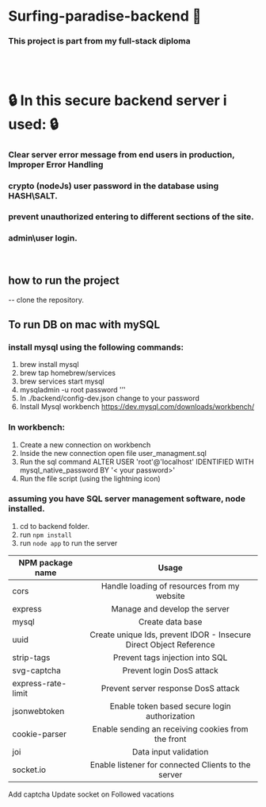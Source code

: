 # Surfing-paradise-backend :closed_lock_with_key:

### This project is part from my full-stack diploma
<br><br>

# :lock: In this secure backend server i used: :lock:
### Clear server error message from end users in production, Improper Error Handling
### crypto (nodeJs) user password in the database using HASH\SALT.
### prevent unauthorized entering to different sections of the site.
### admin\user login.
<br>

## how to run the project 
-- clone the repository.
## To run DB on mac with mySQL
### install mysql using the following commands: 
1. brew install mysql
2. brew tap homebrew/services
3. brew services start mysql
4. mysqladmin -u root password '<your password>’'
5. In ./backend/config-dev.json change to your password
6. Install Mysql workbench https://dev.mysql.com/downloads/workbench/
### In workbench:
1. Create a new connection on workbench
2. Inside the new connection open file user_managment.sql
3. Run the sql command ALTER USER 'root'@'localhost' IDENTIFIED WITH mysql_native_password  BY '< your password>'
4. Run the file script (using the lightning icon)

### assuming you have SQL server management software, node  installed.
1. cd to backend folder.
2. run `npm install`
3. run `node app` to run the server



| NPM package name        | Usage           | 
| ------------- |:-------------:| 
| cors     | Handle loading of resources from my website | 
| express     | Manage and develop the server      |  
| mysql | Create data base      |  
| uuid | Create unique Ids, prevent IDOR - Insecure Direct Object Reference  |  
| strip-tags | Prevent tags injection into SQL      |  
| svg-captcha | Prevent login DosS attack       |  
| express-rate-limit | Prevent server response DosS attack     |  
| jsonwebtoken | Enable token based secure login authorization       |  
| cookie-parser | Enable sending an receiving cookies from the front      |  
| joi | Data input validation      |  
| socket.io | Enable listener for connected Clients to the server        |  


<!-- TODO -->
Add captcha
Update socket on Followed vacations
